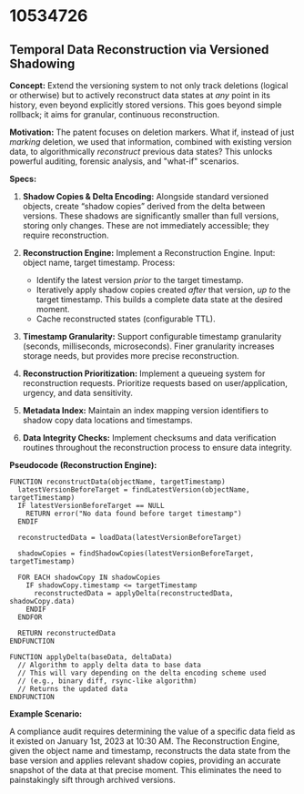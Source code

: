 # 10534726

## Temporal Data Reconstruction via Versioned Shadowing

**Concept:** Extend the versioning system to not only track deletions (logical or otherwise) but to actively reconstruct data states at *any* point in its history, even beyond explicitly stored versions.  This goes beyond simple rollback; it aims for granular, continuous reconstruction.

**Motivation:** The patent focuses on deletion markers.  What if, instead of just *marking* deletion, we used that information, combined with existing version data, to algorithmically *reconstruct* previous data states?  This unlocks powerful auditing, forensic analysis, and "what-if" scenarios.

**Specs:**

1.  **Shadow Copies & Delta Encoding:**  Alongside standard versioned objects, create “shadow copies” derived from the delta between versions. These shadows are significantly smaller than full versions, storing only changes.  These are not immediately accessible; they require reconstruction.

2.  **Reconstruction Engine:** Implement a Reconstruction Engine.  Input: object name, target timestamp.  Process:
    *   Identify the latest version *prior* to the target timestamp.
    *   Iteratively apply shadow copies created *after* that version, *up to* the target timestamp.  This builds a complete data state at the desired moment.
    *   Cache reconstructed states (configurable TTL).

3.  **Timestamp Granularity:** Support configurable timestamp granularity (seconds, milliseconds, microseconds).  Finer granularity increases storage needs, but provides more precise reconstruction.

4.  **Reconstruction Prioritization:** Implement a queueing system for reconstruction requests. Prioritize requests based on user/application, urgency, and data sensitivity.

5.  **Metadata Index:** Maintain an index mapping version identifiers to shadow copy data locations and timestamps.

6.  **Data Integrity Checks:** Implement checksums and data verification routines throughout the reconstruction process to ensure data integrity.

**Pseudocode (Reconstruction Engine):**

```
FUNCTION reconstructData(objectName, targetTimestamp)
  latestVersionBeforeTarget = findLatestVersion(objectName, targetTimestamp)
  IF latestVersionBeforeTarget == NULL
    RETURN error("No data found before target timestamp")
  ENDIF

  reconstructedData = loadData(latestVersionBeforeTarget)

  shadowCopies = findShadowCopies(latestVersionBeforeTarget, targetTimestamp)

  FOR EACH shadowCopy IN shadowCopies
    IF shadowCopy.timestamp <= targetTimestamp
      reconstructedData = applyDelta(reconstructedData, shadowCopy.data)
    ENDIF
  ENDFOR

  RETURN reconstructedData
ENDFUNCTION

FUNCTION applyDelta(baseData, deltaData)
  // Algorithm to apply delta data to base data
  // This will vary depending on the delta encoding scheme used
  // (e.g., binary diff, rsync-like algorithm)
  // Returns the updated data
ENDFUNCTION
```

**Example Scenario:**

A compliance audit requires determining the value of a specific data field as it existed on January 1st, 2023 at 10:30 AM. The Reconstruction Engine, given the object name and timestamp, reconstructs the data state from the base version and applies relevant shadow copies, providing an accurate snapshot of the data at that precise moment. This eliminates the need to painstakingly sift through archived versions.